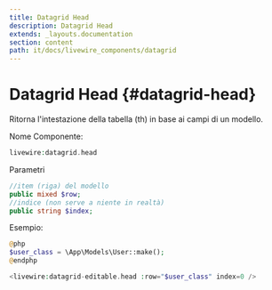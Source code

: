 ```yaml
---
title: Datagrid Head
description: Datagrid Head
extends: _layouts.documentation
section: content
path: it/docs/livewire_components/datagrid
---
```


# Datagrid Head {#datagrid-head}

Ritorna l'intestazione della tabella (th) in base ai campi di un modello.

Nome Componente:

```php
livewire:datagrid.head
```

Parametri

```php
//item (riga) del modello
public mixed $row;
//indice (non serve a niente in realtà)
public string $index;
```

Esempio:

```php
@php
$user_class = \App\Models\User::make();
@endphp

<livewire:datagrid-editable.head :row="$user_class" index=0 />
```

